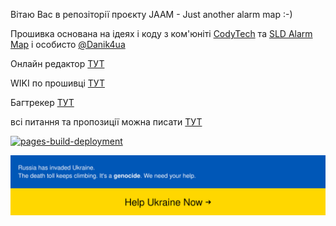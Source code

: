 Вітаю Вас в репозіторії проєкту JAAM - Just another alarm map :-)

Прошивка основана на ідеях і коду з ком'юніті [СodyTech](https://t.me/codyTech) та [SLD Alarm Map](https://t.me/alarm_map) і особисто [@Danik4ua](https://t.me/Danik4ua)

Онлайн редактор  [ТУТ](https://v00g100skr.github.io/ukraine_alarm_map/firmware.html)

WIKI по прошивці [ТУТ](https://github.com/v00g100skr/ukraine_alarm_map/wiki)

Багтрекер [ТУТ](https://github.com/v00g100skr/ukraine_alarm_map/issues)

всі питання та пропозиції можна писати [ТУТ](https://github.com/v00g100skr/ukraine_alarm_map/discussions)



[![pages-build-deployment](https://github.com/v00g100skr/ukraine_alarm_map/actions/workflows/pages/pages-build-deployment/badge.svg?branch=master)](https://github.com/v00g100skr/ukraine_alarm_map/actions/workflows/pages/pages-build-deployment)


[![SWUbanner](https://raw.githubusercontent.com/vshymanskyy/StandWithUkraine/main/banner2-direct.svg)](https://vshymanskyy.github.io/StandWithUkraine)
